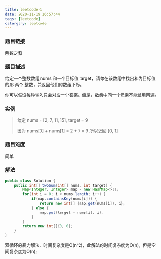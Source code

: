 ```yaml
---
title: leetcode-1
date: 2020-11-19 16:57:44
tags: [leetcode]
catergary: leetcode
---
```


### 题目链接
[两数之和](https://leetcode-cn.com/problems/two-sum/)

### 题目描述
给定一个整数数组 nums 和一个目标值 target，请你在该数组中找出和为目标值的那 两个 整数，并返回他们的数组下标。

你可以假设每种输入只会对应一个答案。但是，数组中同一个元素不能使用两遍。

### 实例
>
>给定 nums = [2, 7, 11, 15], target = 9
>
>因为 nums[0] + nums[1] = 2 + 7 = 9
>所以返回 [0, 1]


### 题目难度
简单

### 解法
```java
public class Solution {
    public int[] twoSum(int[] nums, int target) {
        Map<Integer, Integer> map = new HashMap<>();
        for(int i = 0; i < nums.length; i++) {
            if(map.containsKey(nums[i])) {
                return new int[] {map.get(nums[i]), i};
            } else {
                map.put(target - nums[i], i);
            }
        }
        return new int[]{0, 0};
    }
}
``` 
双循环的暴力解法，时间复杂度是O(n^2)，此解法的时间复杂度为O(n)，但是空间复杂度为O(n);